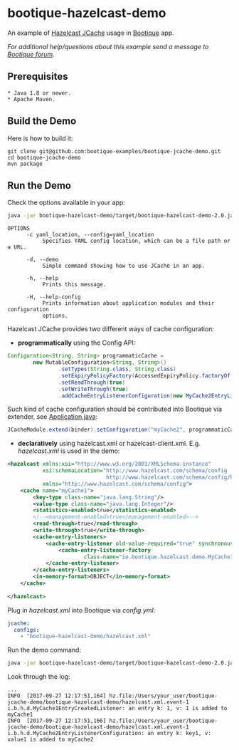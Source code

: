 # bootique-hazelcast-demo

An example of [Hazelcast JCache](http://docs.hazelcast.org/docs/3.4/manual/html/jcache.html) usage in [Bootique](http://bootique.io) app.
    
*For additional help/questions about this example send a message to
[Bootique forum](https://groups.google.com/forum/#!forum/bootique-user).*
   
## Prerequisites
      
    * Java 1.8 or newer.
    * Apache Maven.
      
## Build the Demo
      
Here is how to build it:
        
    git clone git@github.com:bootique-examples/bootique-jcache-demo.git
    cd bootique-jcache-demo
    mvn package 
      
## Run the Demo

Check the options available in your app:
```bash
java -jar bootique-hazelcast-demo/target/bootique-hazelcast-demo-2.0.jar
```

```
OPTIONS
      -c yaml_location, --config=yaml_location
           Specifies YAML config location, which can be a file path or a URL.

      -d, --demo
           Simple command showing how to use JCache in an app.

      -h, --help
           Prints this message.

      -H, --help-config
           Prints information about application modules and their configuration
           options.
```

Hazelcast JCache provides two different ways of cache configuration:
* **programmatically** using the Config API:
```java
Configuration<String, String> programmaticCache =
        new MutableConfiguration<String, String>()
                .setTypes(String.class, String.class)
                .setExpiryPolicyFactory(AccessedExpiryPolicy.factoryOf(Duration.ONE_HOUR))
                .setReadThrough(true)
                .setWriteThrough(true)
                .addCacheEntryListenerConfiguration(new MyCache2EntryListenerConfiguration());

```
Such kind of cache configuration should be contributed into Bootique via extender, see 
[Application.java](https://github.com/bootique-examples/bootique-jcache-demo/blob/master/bootique-hazelcast-demo/src/main/java/Application.java):
```java
JCacheModule.extend(binder).setConfiguration("myCache2", programmaticCache);
```
* **declaratively** using hazelcast.xml or hazelcast-client.xml. E.g. *hazelcast.xml* is used in the demo:
```xml
<hazelcast xmlns:xsi="http://www.w3.org/2001/XMLSchema-instance"
           xsi:schemaLocation="http://www.hazelcast.com/schema/config
                               http://www.hazelcast.com/schema/config/hazelcast-config-3.4.xsd"
           xmlns="http://www.hazelcast.com/schema/config">
    <cache name="myCache1">
        <key-type class-name="java.lang.String"/>
        <value-type class-name="java.lang.Integer"/>
        <statistics-enabled>true</statistics-enabled>
        <!--<management-enabled>true</management-enabled>-->
        <read-through>true</read-through>
        <write-through>true</write-through>
        <cache-entry-listeners>
            <cache-entry-listener old-value-required="true" synchronous="true">
                <cache-entry-listener-factory
                        class-name="io.bootique.hazelcast.demo.MyCache1EntryCreatedListenerFactory"/>
            </cache-entry-listener>
        </cache-entry-listeners>
        <in-memory-format>OBJECT</in-memory-format>
    </cache>
    
</hazelcast>
```
Plug in *hazelcast.xml* into Bootique via *config.yml*: 
```yaml
jcache:
  configs:
    - "bootique-hazelcast-demo/hazelcast.xml"

```
Run the demo command:
```bash
java -jar bootique-hazelcast-demo/target/bootique-hazelcast-demo-2.0.jar --config=bootique-hazelcast-demo/config.yml --demo
```
Look through the log:
```
...
INFO  [2017-09-27 12:17:51,164] hz.file:/Users/your_user/bootique-jcache-demo/bootique-hazelcast-demo/hazelcast.xml.event-1 i.b.h.d.MyCache1EntryCreatedListener: an entry k: 1, v: 1 is added to myCache1
INFO  [2017-09-27 12:17:51,166] hz.file:/Users/your_user/bootique-jcache-demo/bootique-hazelcast-demo/hazelcast.xml.event-1 i.b.h.d.MyCache2EntryListenerConfiguration: an entry k: key1, v: value1 is added to myCache2
```
